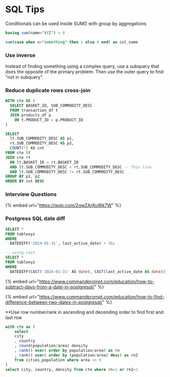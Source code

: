 # SQL Tips

Conditionals can be used inside SUM() with group by aggregations

```sql
having sum(name="XYZ") > 0

sum(case when x="something" then 1 else 0 end) as col_name
```

### Use inverse

Instead of finding something using a complex query, use a subquery that does the opposite of the primary problem. Then use the outer query to find "not in subquery".

### Reduce duplicate rows cross-join

```sql
WITH cte AS (
  SELECT BASKET_ID, SUB_COMMODITY_DESC
  FROM transaction_df t
  JOIN products_df p
    ON t.PRODUCT_ID = p.PRODUCT_ID
)

SELECT
  lt.SUB_COMMODITY_DESC AS p1,
  rt.SUB_COMMODITY_DESC AS p2,
  COUNT(*) AS cnt
FROM cte lt
JOIN cte rt
  ON lt.BASKET_ID = rt.BASKET_ID
  AND lt.SUB_COMMODITY_DESC < rt.SUB_COMMODITY_DESC -- This line
  AND lt.SUB_COMMODITY_DESC != rt.SUB_COMMODITY_DESC
GROUP BY p1, p2
ORDER BY cnt DESC
```

### Interview Questions

{% embed url="https://quip.com/2gwZArKuWk7W" %}

### Postgress SQL date diff

```sql
SELECT *
FROM tablexyz
WHERE
  DATEDIFF('2024-01-31', last_active_date) > 30;

-- using cast
SELECT *
FROM tablexyz
WHERE
  DATEDIFF(CAST('2024-01-31' AS date), CAST(last_active_date AS date)) > 30;
```

{% embed url="https://www.commandprompt.com/education/how-to-subtract-days-from-a-date-in-postgresql/" %}

{% embed url="https://www.commandprompt.com/education/how-to-find-difference-between-two-dates-in-postgresql/" %}

\*\*Use row number/rank in ascending and decending order to find first and last row

```sql
with cte as (
    select 
    city
    , country
    , round(population/area) density
    , rank() over( order by population/area) as rn
    , rank() over( order by (population/area) desc) as rn2
    from cities_population where area <> 0
)
select city, country, density from cte where rn=1 or rn2=1
```
